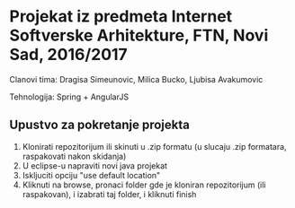 # Projekat iz predmeta Internet Softverske Arhitekture, FTN, Novi Sad, 2016/2017

Clanovi tima: Dragisa Simeunovic, Milica Bucko, Ljubisa Avakumovic <br/>

Tehnologija: Spring + AngularJS <br/>

## Upustvo za pokretanje projekta

1. Klonirati repozitorijum ili skinuti u .zip formatu (u slucaju .zip formatara, raspakovati nakon skidanja) <br/>
2. U eclipse-u napraviti novi java projekat <br/>
3. Iskljuciti opciju "use default location" <br/>
4. Kliknuti na browse, pronaci folder gde je kloniran repozitorijum (ili raspakovan), i izabrati taj folder, i kliknuti finish <br/>
